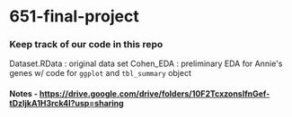 # 651-final-project

### Keep track of our code in this repo
Dataset.RData : original data set
Cohen_EDA : preliminary EDA for Annie's genes w/ code for `ggplot` and `tbl_summary` object

#### Notes - https://drive.google.com/drive/folders/10F2TcxzonsIfnGef-tDzIjkA1H3rck4I?usp=sharing
